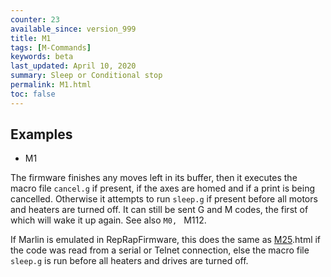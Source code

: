 ```yaml
---
counter: 23
available_since: version_999
title: M1
tags: [M-Commands] 
keywords: beta 
last_updated: April 10, 2020 
summary: Sleep or Conditional stop 
permalink: M1.html
toc: false 
---
```



## Examples

* M1

The firmware finishes any moves left in its buffer, then it executes the macro file `cancel.g` if present, if the axes are homed and if a print is being cancelled.  Otherwise it attempts to run `sleep.g` if present before all motors and heaters are turned off. It can still be sent G and M codes, the first of which will wake it up again. See also ` M0,  ` M112.

If Marlin is emulated in RepRapFirmware, this does the same as [M25](M25).html if the code was read from a serial or Telnet connection, else the macro file `sleep.g` is run before all heaters and drives are turned off.

